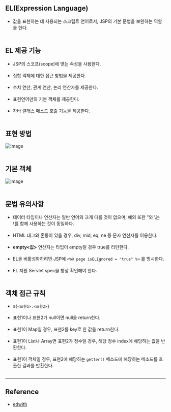 EL(Expression Language)
-----------------------

-	값을 표현하는 데 사용되는 스크립트 언어로서, JSP의 기본 문법을 보완하는 역할을 한다.<br><br>

EL 제공 기능
------------

-	JSP의 스코프(scope)에 맞는 속성을 사용한다.<br><br>
-	집합 객체에 대한 접근 방법을 제공한다.<br><br>
-	수치 연산, 관계 연산, 논리 연산자를 제공한다.<br><br>
-	표현언어만의 기본 객체를 제공한다.<br><br>
-	자바 클래스 메소드 호출 기능을 제공한다.<br><br>

표현 방법
---------

![image](https://user-images.githubusercontent.com/56240505/69811767-1cdafd80-1232-11ea-99a2-03c1d6405554.png)<br><br>

기본 객체
---------

![image](https://user-images.githubusercontent.com/56240505/69811823-472cbb00-1232-11ea-9953-f3fac311493d.png)<br><br>

문법 유의사항
-------------

-	데이터 타입이나 연산자는 일반 언어와 크게 다를 것이 없으며, 예외 또한 "와 \는 \를 함께 사용하는 것이 동일하다.<br><br>
-	HTML 태그와 혼동이 있을 경우, div, mid, eq, ne 등 문자 연산자를 이용한다.<br><br>
-	**empty<값>** 연산자는 타입이 empty일 경우 true를 리턴한다.<br><br>
-	EL을 비활성화하려면 JSP에 `<%@ page isELIgnored = "true" %>` 를 명시한다.<br><br>
-	EL 지원 Servlet spec을 항상 확인해야 한다.<br><br>

객체 접근 규칙
--------------

-	`${<표현1>.<표현2>}` <br><br>
-	표현1이나 표현2가 null이면 null을 return한다.<br><br>
-	표현1이 Map일 경우, 표현2를 key로 한 값을 return한다.<br><br>
-	표현1이 List나 Array면 표현2가 정수일 경우, 해당 정수 index에 해당하는 값을 반환한다.<br><br>
-	표현1이 객체일 경우, 표현2에 해당하는 `getter()` 메소드에 해당하는 메소드를 호출한 결과를 반환한다.<br><br>

---

Reference
---------

-	[edwith](https://www.edwith.org/boostcourse-web/lecture/16714/)
